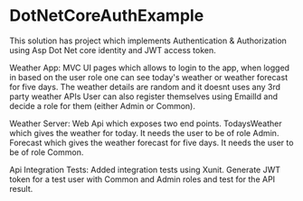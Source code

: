 # DotNetCoreAuthExample
This solution has project which implements Authentication & Authorization using Asp Dot Net core identity and JWT access token.

Weather App:
  MVC UI pages which allows to login to the app, when logged in based on the user role one can see today's weather or weather forecast for five days. The weather details are random and it doesnt uses any 3rd party weather APIs
  User can also register themselves using EmailId and decide a role for them (either Admin or Common).
  
Weather Server:
  Web Api which exposes two end points.
  TodaysWeather which gives the weather for today. It needs the user to be of role Admin.
  Forecast which gives the weather forecast for five days. It needs the user to be of role Common.
  
Api Integration Tests:
  Added integration tests using Xunit. 
  Generate JWT token for a test user with Common and Admin roles and test for the API result.
  
  
